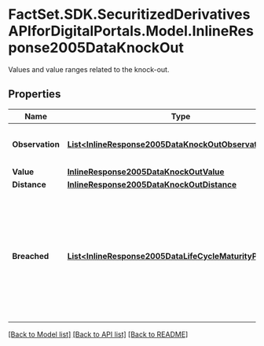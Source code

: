 # FactSet.SDK.SecuritizedDerivativesAPIforDigitalPortals.Model.InlineResponse2005DataKnockOut
Values and value ranges related to the knock-out.

## Properties

Name | Type | Description | Notes
------------ | ------------- | ------------- | -------------
**Observation** | [**List&lt;InlineResponse2005DataKnockOutObservation&gt;**](InlineResponse2005DataKnockOutObservation.md) | Values of the barrier observation modality. | [optional] 
**Value** | [**InlineResponse2005DataKnockOutValue**](InlineResponse2005DataKnockOutValue.md) |  | [optional] 
**Distance** | [**InlineResponse2005DataKnockOutDistance**](InlineResponse2005DataKnockOutDistance.md) |  | [optional] 
**Breached** | [**List&lt;InlineResponse2005DataLifeCycleMaturityPerpetual&gt;**](InlineResponse2005DataLifeCycleMaturityPerpetual.md) | Indicates whether securitized derivatives with a breached and with a non-breached knock-out barrier are among the results. | [optional] 

[[Back to Model list]](../README.md#documentation-for-models) [[Back to API list]](../README.md#documentation-for-api-endpoints) [[Back to README]](../README.md)

